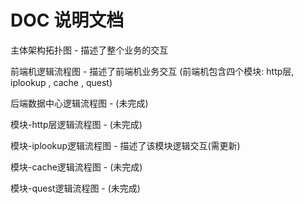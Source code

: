 # DOC 说明文档

主体架构拓扑图 - 描述了整个业务的交互


前端机逻辑流程图 - 描述了前端机业务交互 (前端机包含四个模块: http层, iplookup , cache , quest)

后端数据中心逻辑流程图 - (未完成)


模块-http层逻辑流程图 - (未完成)

模块-iplookup逻辑流程图 - 描述了该模块逻辑交互(需更新)

模块-cache逻辑流程图 - (未完成)

模块-quest逻辑流程图 - (未完成)



